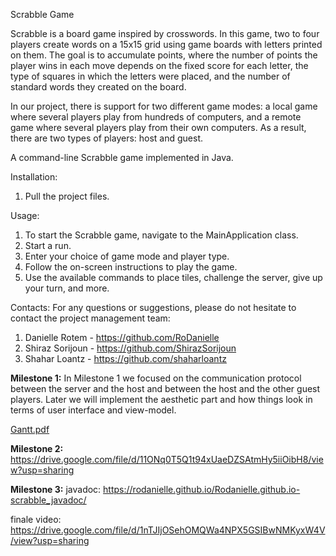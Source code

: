 Scrabble Game

Scrabble is a board game inspired by crosswords. In this game, two to four players create words on a 15x15 grid using game boards with letters printed on them. The goal is to accumulate points, where the number of points the player wins in each move depends on the fixed score for each letter, the type of squares in which the letters were placed, and the number of standard words they created on the board.

In our project, there is support for two different game modes: a local game where several players play from hundreds of computers, and a remote game where several players play from their own computers. As a result, there are two types of players: host and guest.

A command-line Scrabble game implemented in Java.

Installation:
1. Pull the project files.

Usage:
1. To start the Scrabble game, navigate to the MainApplication class.
2. Start a run.
3. Enter your choice of game mode and player type.
4. Follow the on-screen instructions to play the game.
5. Use the available commands to place tiles, challenge the server, give up your turn, and more.

Contacts:
For any questions or suggestions, please do not hesitate to contact the project management team:
1. Danielle Rotem - https://github.com/RoDanielle
2. Shiraz Sorijoun - https://github.com/ShirazSorijoun
3. Shahar Loantz - https://github.com/shaharloantz


**Milestone 1:**
In Milestone 1 we focused on the communication protocol between the server and the host and between the host and the other guest players. Later we will implement the aesthetic part and how things look in terms of user interface and view-model.

[Gantt.pdf](https://github.com/RoDanielle/Scrabble/files/11585777/Gantt.pdf)

**Milestone 2:**
https://drive.google.com/file/d/11ONq0T5Q1t94xUaeDZSAtmHy5iiOibH8/view?usp=sharing

**Milestone 3:**
javadoc: https://rodanielle.github.io/Rodanielle.github.io-scrabble_javadoc/

finale video: https://drive.google.com/file/d/1nTJIjOSehOMQWa4NPX5GSIBwNMKyxW4V/view?usp=sharing

